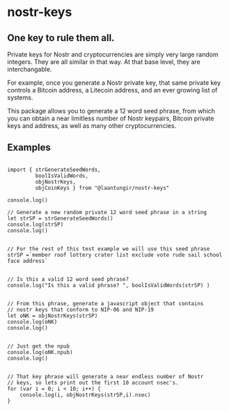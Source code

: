 # nostr-keys

## One key to rule them all.

Private keys for Nostr and cryptocurrencies are simply very large random integers. They are all similar in that way. At that base level, they are interchangable.

For example, once you generate a Nostr private key, that same private key controls a Bitcoin address, a Litecoin address, and an ever growing list of systems.

This package allows you to generate a 12 word seed phrase, from which you can obtain a near limitless number of Nostr keypairs, Bitcoin private keys and address, as well as many other cryptocurrencies.

## Examples 

```

import { strGenerateSeedWords, 
         boolIsValidWords, 
         objNostrKeys,
         objCoinKeys } from "@laantungir/nostr-keys"

console.log()

// Generate a new random private 12 word seed phrase in a string
let strSP = strGenerateSeedWords()
console.log(strSP)
console.log()


// For the rest of this test example we will use this seed phrase
strSP =`member roof lottery crater list exclude vote rude sail school face address`


// Is this a valid 12 word seed phrase?
console.log("Is this a valid phrase? ", boolIsValidWords(strSP) )


// From this phrase, generate a javascript object that contains 
// nostr keys that conform to NIP-06 and NIP-19 
let oNK = objNostrKeys(strSP)
console.log(oNK)
console.log()


// Just get the npub 
console.log(oNK.npub)
console.log()


// That key phrase will generate a near endless number of Nostr 
// keys, so lets print out the first 10 account nsec's.
for (var i = 0; i < 10; i++) {
    console.log(i, objNostrKeys(strSP,i).nsec)
}



```






